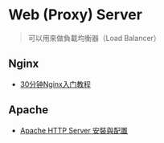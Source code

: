 # Web (Proxy) Server
> 可以用來做負載均衡器（Load Balancer）

## Nginx 
- [30分钟Nginx入门教程](https://www.youtube.com/watch?v=sCJcusORiE8&ab_channel=GeekHour)

## Apache

- [Apache HTTP Server 安裝與配置](https://www.ibm.com/docs/zh-tw/rational-build-forge/7.1.2?topic=components-apache-http-server-installation-configuration)